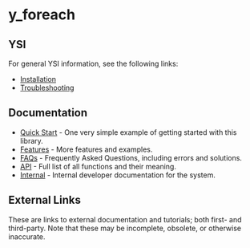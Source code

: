 # y_foreach



## YSI

For general YSI information, see the following links:

* [Installation](../installation.md)
* [Troubleshooting](../troubleshooting.md)

## Documentation

* [Quick Start](y_foreach/quick-start.md) - One very simple example of getting started with this library.
* [Features](y_foreach/features.md) - More features and examples.
* [FAQs](y_foreach/faqs.md) - Frequently Asked Questions, including errors and solutions.
* [API](y_foreach/api.md) - Full list of all functions and their meaning.
* [Internal](y_foreach/internal.md) - Internal developer documentation for the system.

## External Links

These are links to external documentation and tutorials; both first- and third-party.  Note that these may be incomplete, obsolete, or otherwise inaccurate.

